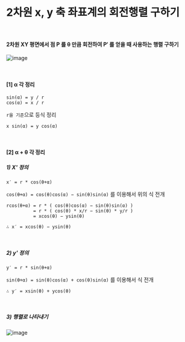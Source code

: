 # 2차원 x, y 축 좌표계의 회전행렬 구하기

<br>

####  2차원 XY 평면에서 점 P 를 θ 만큼 회전하여 P′ 를 얻을 때 사용하는 행렬 구하기

![image](https://user-images.githubusercontent.com/89068148/196026599-467d2347-73ff-4b74-81e1-6d9fe27c4256.png)

<br>

#### [1] **α 각 정리**

```
sin(α) = y / r
cos(α) = x / r
```

`r을 기준`으로 등식 정리

```
x sin(α) = y cos(α)
```

<br>

#### [2] **α + θ 각 정리**

##### 1) X' 정의

```
x′ = r * cos(θ+α)
```

`cos(θ+α) = cos(θ)cos(α) − sin(θ)sin(α)` 를 이용해서 위의 식 전개

```
rcos(θ+α) = r * ( cos(θ)cos(α) − sin(θ)sin(α) )
          = r * ( cos(θ) * x/r − sin(θ) * y/r )
          = xcos(θ) − ysin(θ)
```

```
∴ x′ = xcos(θ) − ysin(θ)
```

<br>

##### 2) y' 정의

```
y′ = r * sin(θ+α)
```

`sin(θ+α) = sin(θ)cos(α) + cos(θ)sin(α)` 를 이용해서 식 전개

```
∴ y′ = xsin(θ) + ycos(θ)
```

<br>

##### 3) 행렬로 나타내기

![image](https://user-images.githubusercontent.com/89068148/200154937-6f15b4a5-f7f4-4455-b1e1-24ab84f2d3e2.png)

